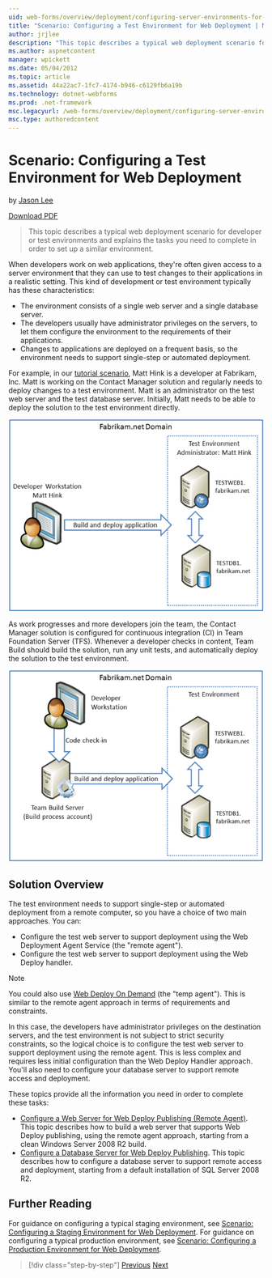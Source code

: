 ```yaml
---
uid: web-forms/overview/deployment/configuring-server-environments-for-web-deployment/scenario-configuring-a-test-environment-for-web-deployment
title: "Scenario: Configuring a Test Environment for Web Deployment | Microsoft Docs"
author: jrjlee
description: "This topic describes a typical web deployment scenario for developer or test environments and explains the tasks you need to complete in order to set up a si..."
ms.author: aspnetcontent
manager: wpickett
ms.date: 05/04/2012
ms.topic: article
ms.assetid: 44a22ac7-1fc7-4174-b946-c6129fb6a19b
ms.technology: dotnet-webforms
ms.prod: .net-framework
msc.legacyurl: /web-forms/overview/deployment/configuring-server-environments-for-web-deployment/scenario-configuring-a-test-environment-for-web-deployment
msc.type: authoredcontent
---
```

Scenario: Configuring a Test Environment for Web Deployment
====================
by [Jason Lee](https://github.com/jrjlee)

[Download PDF](https://msdnshared.blob.core.windows.net/media/MSDNBlogsFS/prod.evol.blogs.msdn.com/CommunityServer.Blogs.Components.WeblogFiles/00/00/00/63/56/8130.DeployingWebAppsInEnterpriseScenarios.pdf)

> This topic describes a typical web deployment scenario for developer or test environments and explains the tasks you need to complete in order to set up a similar environment.


When developers work on web applications, they're often given access to a server environment that they can use to test changes to their applications in a realistic setting. This kind of development or test environment typically has these characteristics:

- The environment consists of a single web server and a single database server.
- The developers usually have administrator privileges on the servers, to let them configure the environment to the requirements of their applications.
- Changes to applications are deployed on a frequent basis, so the environment needs to support single-step or automated deployment.

For example, in our [tutorial scenario](../deploying-web-applications-in-enterprise-scenarios/enterprise-web-deployment-scenario-overview.md), Matt Hink is a developer at Fabrikam, Inc. Matt is working on the Contact Manager solution and regularly needs to deploy changes to a test environment. Matt is an administrator on the test web server and the test database server. Initially, Matt needs to be able to deploy the solution to the test environment directly.

![](scenario-configuring-a-test-environment-for-web-deployment/_static/image1.png)

As work progresses and more developers join the team, the Contact Manager solution is configured for continuous integration (CI) in Team Foundation Server (TFS). Whenever a developer checks in content, Team Build should build the solution, run any unit tests, and automatically deploy the solution to the test environment.

![](scenario-configuring-a-test-environment-for-web-deployment/_static/image2.png)

## Solution Overview

The test environment needs to support single-step or automated deployment from a remote computer, so you have a choice of two main approaches. You can:

- Configure the test web server to support deployment using the Web Deployment Agent Service (the "remote agent").
- Configure the test web server to support deployment using the Web Deploy handler.

> [!NOTE]
> You could also use [Web Deploy On Demand](https://technet.microsoft.com/en-us/library/ee517345(WS.10).aspx) (the "temp agent"). This is similar to the remote agent approach in terms of requirements and constraints.


In this case, the developers have administrator privileges on the destination servers, and the test environment is not subject to strict security constraints, so the logical choice is to configure the test web server to support deployment using the remote agent. This is less complex and requires less initial configuration than the Web Deploy Handler approach. You'll also need to configure your database server to support remote access and deployment.

These topics provide all the information you need in order to complete these tasks:

- [Configure a Web Server for Web Deploy Publishing (Remote Agent)](configuring-a-web-server-for-web-deploy-publishing-remote-agent.md). This topic describes how to build a web server that supports Web Deploy publishing, using the remote agent approach, starting from a clean Windows Server 2008 R2 build.
- [Configure a Database Server for Web Deploy Publishing](configuring-a-database-server-for-web-deploy-publishing.md). This topic describes how to configure a database server to support remote access and deployment, starting from a default installation of SQL Server 2008 R2.

## Further Reading

For guidance on configuring a typical staging environment, see [Scenario: Configuring a Staging Environment for Web Deployment](scenario-configuring-a-staging-environment-for-web-deployment.md). For guidance on configuring a typical production environment, see [Scenario: Configuring a Production Environment for Web Deployment](scenario-configuring-a-production-environment-for-web-deployment.md).

>[!div class="step-by-step"]
[Previous](choosing-the-right-approach-to-web-deployment.md)
[Next](scenario-configuring-a-staging-environment-for-web-deployment.md)